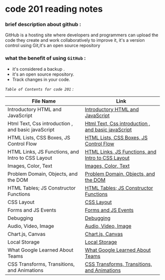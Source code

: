

# code 201 reading notes



###  brief description about github :


 GitHub is a hosting site where developers and programmers can upload the code they create and work collaboratively to improve it, 
 it's a version control using Git,it's an open source repository 
 

###  what the benefit of using `GitHub` : 

+ it's considered a backup .
+ it's an open source repository. 
+ Track changes in your code.


 
*`Table of Contents for code 201` :*


| **File Name**  | **Link** |
| ----------- | ----------- |
|Introductory HTML and JavaScript | [Introductory HTML and JavaScript](https://nemaaalqetami.github.io/code-201-reading-notes/class01) |
|Html Text, Css introduction , and basic javaScript| [Html Text, Css introduction , and basic javaScript](https://nemaaalqetami.github.io/code-201-reading-notes/class-02)|
| HTML Lists, CSS Boxes, JS Control Flow| [HTML Lists, CSS Boxes, JS Control Flow](https://nemaaalqetami.github.io/code-201-reading-notes/class-03)|
|HTML Links, JS Functions, and Intro to CSS Layout |[HTML Links, JS Functions, and Intro to CSS Layout](https://nemaaalqetami.github.io/code-201-reading-notes/class-04) |
|Images, Color, Text | [Images, Color, Text](https://nemaaalqetami.github.io/code-201-reading-notes/class-05)|
|Problem Domain, Objects, and the DOM|[Problem Domain, Objects, and the DOM](https://nemaaalqetami.github.io/code-201-reading-notes/class-06) |
|HTML Tables; JS Constructor Functions|[HTML Tables; JS Constructor Functions](https://nemaaalqetami.github.io/code-201-reading-notes/class-07)|
|CSS Layout|[CSS Layout](https://nemaaalqetami.github.io/code-201-reading-notes/class-08)|
|Forms and JS Events|[Forms and JS Events](https://nemaaalqetami.github.io/code-201-reading-notes/class-09)|
|Debugging|[Debugging](https://nemaaalqetami.github.io/code-201-reading-notes/class-10)|
|Audio, Video, Image|[Audio, Video, Image](https://nemaaalqetami.github.io/code-201-reading-notes/class-11)|
|Chart.js, Canvas|[Chart.js, Canvas](https://nemaaalqetami.github.io/code-201-reading-notes/class-12)|
| Local Storage|[Local Storage](https://nemaaalqetami.github.io/code-201-reading-notes/class-13)|
|What Google Learned About Teams |[What Google Learned About Teams](https://nemaaalqetami.github.io/code-201-reading-notes/class-14)|
| CSS Transforms, Transitions, and Animations |[ CSS Transforms, Transitions, and Animations](https://nemaaalqetami.github.io/code-201-reading-notes/class-15)|




